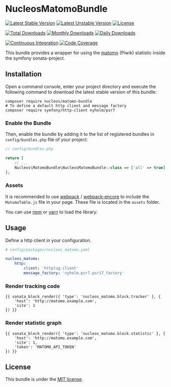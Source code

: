 NucleosMatomoBundle
===================
[![Latest Stable Version](https://poser.pugx.org/nucleos/matomo-bundle/v/stable)](https://packagist.org/packages/nucleos/matomo-bundle)
[![Latest Unstable Version](https://poser.pugx.org/nucleos/matomo-bundle/v/unstable)](https://packagist.org/packages/nucleos/matomo-bundle)
[![License](https://poser.pugx.org/nucleos/matomo-bundle/license)](https://packagist.org/packages/nucleos/matomo-bundle)

[![Total Downloads](https://poser.pugx.org/nucleos/matomo-bundle/downloads)](https://packagist.org/packages/nucleos/matomo-bundle)
[![Monthly Downloads](https://poser.pugx.org/nucleos/matomo-bundle/d/monthly)](https://packagist.org/packages/nucleos/matomo-bundle)
[![Daily Downloads](https://poser.pugx.org/nucleos/matomo-bundle/d/daily)](https://packagist.org/packages/nucleos/matomo-bundle)

[![Continuous Integration](https://github.com/nucleos/NucleosMatomoBundle/workflows/Continuous%20Integration/badge.svg)](https://github.com/nucleos/NucleosMatomoBundle/actions)
[![Code Coverage](https://codecov.io/gh/nucleos/NucleosMatomoBundle/branch/main/graph/badge.svg)](https://codecov.io/gh/nucleos/NucleosMatomoBundle)

This bundle provides a wrapper for using the [matomo] (Piwik) statistic inside the symfony sonata-project.

## Installation

Open a command console, enter your project directory and execute the following command to download the latest stable version of this bundle:

```
composer require nucleos/matomo-bundle
# To define a default http client and message factory
composer require symfony/http-client nyholm/psr7
```

### Enable the Bundle

Then, enable the bundle by adding it to the list of registered bundles in `config/bundles.php` file of your project:

```php
// config/bundles.php

return [
    // ...
    Nucleos\MatomoBundle\NucleosMatomoBundle::class => ['all' => true],
];
```

### Assets

It is recommended to use [webpack](https://webpack.js.org/) / [webpack-encore](https://github.com/symfony/webpack-encore)
to include the `MatomoTable.js` file in your page. These file is located in the `assets` folder.

You can use [npm](https://www.npmjs.com/) or [yarn](https://yarnpkg.com/) to load the library:

## Usage

Define a http client in your configuration.

```yaml
# config/packages/nucleos_matomo.yaml

nucleos_matomo:
    http:
        client: 'httplug.client'
        message_factory: 'nyholm.psr7.psr17_factory'

```

### Render tracking code

```twig
{{ sonata_block_render({ 'type': 'nucleos_matomo.block.tracker' }, {
    'host': 'http://matomo.example.com',
    'site': 1
}) }}
```

### Render statistic graph

```twig
{{ sonata_block_render({ 'type': 'nucleos_matomo.block.statistic' }, {
    'host': 'http://matomo.example.com',
    'site': 1,
    'token': 'MATOMO_API_TOKEN'
}) }}
```

## License

This bundle is under the [MIT license](LICENSE.md).

[matomo]: https://matomo.org
